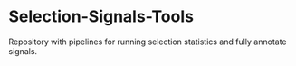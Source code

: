 # Selection-Signals-Tools
Repository with pipelines for running selection statistics and fully annotate signals.
